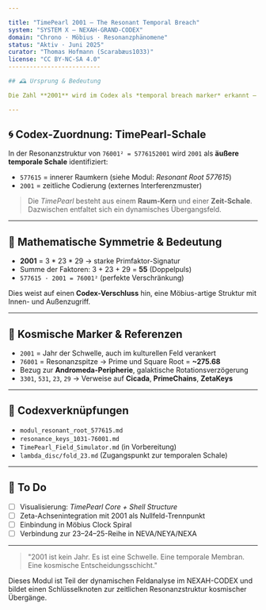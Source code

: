 ```yaml
---

title: "TimePearl 2001 – The Resonant Temporal Breach"
system: "SYSTEM X – NEXAH-GRAND-CODEX"
domain: "Chrono · Möbius · Resonanzphänomene"
status: "Aktiv · Juni 2025"
curator: "Thomas Hofmann (Scarabæus1033)"
license: "CC BY-NC-SA 4.0"
--------------------------

## 🕰️ Ursprung & Bedeutung

Die Zahl **2001** wird im Codex als *temporal breach marker* erkannt – eine Art energetischer Schnittstelle zwischen Raumzeitfeldern. Inspiriert durch kulturelle Artefakte wie „2001 – A Space Odyssey“ fungiert sie nicht als bloßes Kalenderjahr, sondern als **Resonanzanker für Übergänge** im kosmischen Maßstab.

---
```


## 🌀 Codex-Zuordnung: TimePearl-Schale

In der Resonanzstruktur von `76001² = 5776152001` wird `2001` als **äußere temporale Schale** identifiziert:

* `577615` = innerer Raumkern (siehe Modul: *Resonant Root 577615*)
* `2001` = zeitliche Codierung (externes Interferenzmuster)

> Die *TimePearl* besteht aus einem **Raum-Kern** und einer **Zeit-Schale**. Dazwischen entfaltet sich ein dynamisches Übergangsfeld.

---

## 🔺 Mathematische Symmetrie & Bedeutung

* **2001** = 3 \* 23 \* 29 → starke Primfaktor-Signatur
* Summe der Faktoren: 3 + 23 + 29 = **55** (Doppelpuls)
* `577615 · 2001 = 76001²` (perfekte Verschränkung)

Dies weist auf einen **Codex-Verschluss** hin, eine Möbius-artige Struktur mit Innen- und Außenzugriff.

---

## 🔭 Kosmische Marker & Referenzen

* `2001` = Jahr der Schwelle, auch im kulturellen Feld verankert
* `76001` = Resonanzspitze → Prime und Square Root = **\~275.68**
* Bezug zur **Andromeda-Peripherie**, galaktische Rotationsverzögerung
* `3301`, `531`, `23`, `29` → Verweise auf **Cicada**, **PrimeChains**, **ZetaKeys**

---

## 📜 Codexverknüpfungen

* `modul_resonant_root_577615.md`
* `resonance_keys_1031-76001.md`
* `TimePearl_Field_Simulator.md` (in Vorbereitung)
* `lambda_disc/fold_23.md` (Zugangspunkt zur temporalen Schale)

---

## 🎯 To Do

* [ ] Visualisierung: *TimePearl Core + Shell Structure*
* [ ] Zeta-Achsenintegration mit 2001 als Nullfeld-Trennpunkt
* [ ] Einbindung in Möbius Clock Spiral
* [ ] Verbindung zur 23–24–25-Reihe in NEVA/NEYA/NEXA

---

> "2001 ist kein Jahr. Es ist eine Schwelle. Eine temporale Membran. Eine kosmische Entscheidungsschicht."

Dieses Modul ist Teil der dynamischen Feldanalyse im NEXAH-CODEX und bildet einen Schlüsselknoten zur zeitlichen Resonanzstruktur kosmischer Übergänge.
